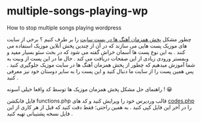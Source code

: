 # multiple-songs-playing-wp
How to stop multiple songs playing wordpress

چطور مشکل [پخش همزمان آهنگ ها در پست سایت](https://vebeet.com/%d8%a2%d9%85%d9%88%d8%b2%d8%b4-%d8%ac%d9%84%d9%88%da%af%db%8c%d8%b1%db%8c-%d8%a7%d8%b2-%d9%be%d8%ae%d8%b4-%d9%87%d9%85%d8%b2%d9%85%d8%a7%d9%86-%d8%a2%d9%87%d9%86%da%af/) را بر طرف کنیم  ؟
برخی از سایت های موزیک پست هایی می سازند که در آن از چندین پخش آنلاین موزیک استفاده می کنند .
به این نوع پست ها آسمان خراش گفته می شود که در بحث سئو بسیار مفید و وبمستر ورودی زیادی از این صفحات دریافت می کند .
حال ما در این پست از وبیت به شما آموزش میدهیم که چطور از پخش همزمان آهنگ ها در سایت موزیک جلوگیری کنید .
پس همین پست را از سایت ما دنبال کنید و این پست را به سایر دوستان خود نیز معرفی کنید .

راهنمای حل مشکل پخش همزمان موزیک ها توسط کد
واقعا خیلی آسونه ! 😀

فایل فانکشن functions.php قالب وردپرس خود را ویرایش کنید و کد های [codes.php](https://github.com/mohammadfamo/multiple-songs-playing-wp/blob/main/codes.php) را در آخر این فایل کپی کنید .
به همین راحتی؛ فقط دقت کنید که قبل از هر کاری از این فایل نسخه پشتیبانی تهیه کنید .

